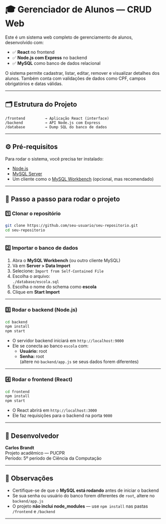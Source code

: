 # 🎓 Gerenciador de Alunos — CRUD Web

Este é um sistema web completo de gerenciamento de alunos, desenvolvido com:

- ✅ **React** no frontend
- ✅ **Node.js com Express** no backend
- ✅ **MySQL** como banco de dados relacional

O sistema permite cadastrar, listar, editar, remover e visualizar detalhes dos alunos. Também conta com validações de dados como CPF, campos obrigatórios e datas válidas.

---

## 🗂 Estrutura do Projeto

```
/frontend         → Aplicação React (interface)
/backend          → API Node.js com Express
/database         → Dump SQL do banco de dados
```

---

## ⚙️ Pré-requisitos

Para rodar o sistema, você precisa ter instalado:

- [Node.js](https://nodejs.org/)
- [MySQL Server](https://dev.mysql.com/downloads/mysql/)
- Um cliente como o [MySQL Workbench](https://www.mysql.com/products/workbench/) (opcional, mas recomendado)

---

## 🔧 Passo a passo para rodar o projeto

### 1️⃣ Clonar o repositório

```bash
git clone https://github.com/seu-usuario/seu-repositorio.git
cd seu-repositorio
```

---

### 2️⃣ Importar o banco de dados

1. Abra o **MySQL Workbench** (ou outro cliente MySQL)
2. Vá em **Server > Data Import**
3. Selecione: `Import from Self-Contained File`
4. Escolha o arquivo:  
   `./database/escola.sql`
5. Escolha o nome do schema como **escola**
6. Clique em **Start Import**

---

### 3️⃣ Rodar o backend (Node.js)

```bash
cd backend
npm install
npm start
```

- O servidor backend iniciará em `http://localhost:9000`
- Ele se conecta ao banco `escola` com:
  - **Usuário:** root
  - **Senha:** root  
  (altere no `backend/app.js` se seus dados forem diferentes)

---

### 4️⃣ Rodar o frontend (React)

```bash
cd frontend
npm install
npm start
```

- O React abrirá em `http://localhost:3000`
- Ele faz requisições para o backend na porta `9000`

---

## 👤 Desenvolvedor
**Carlos Brandt**  
Projeto acadêmico — PUCPR  
Período: 5º período de Ciência da Computação

---

## 📝 Observações

- Certifique-se de que o **MySQL está rodando** antes de iniciar o backend
- Se sua senha ou usuário do banco forem diferentes de `root`, altere no `backend/app.js`
- O projeto **não inclui node_modules** — use `npm install` nas pastas `/frontend` e `/backend`

---

